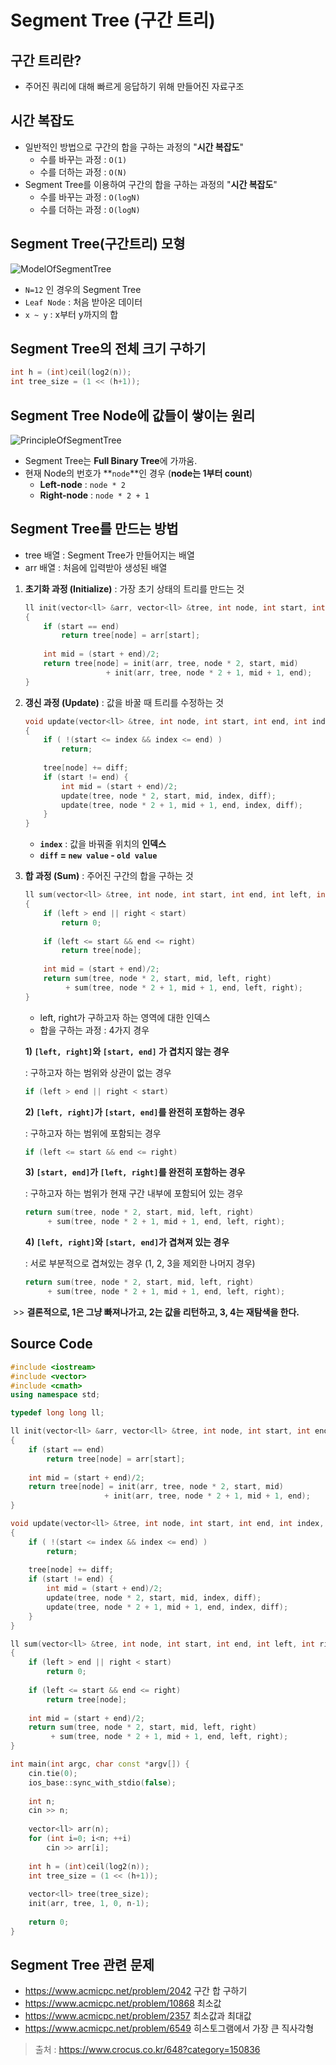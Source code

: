 # Segment Tree (구간 트리)

## 구간 트리란?

* 주어진 쿼리에 대해 빠르게 응답하기 위해 만들어진 자료구조



## 시간 복잡도

* 일반적인 방법으로 구간의 합을 구하는 과정의 "**시간 복잡도**"
  * 수를 바꾸는 과정 : `O(1)`
  * 수를 더하는 과정 : `O(N)`
* Segment Tree를 이용하여 구간의 합을 구하는 과정의 "**시간 복잡도**"
  * 수를 바꾸는 과정 : `O(logN)`
  * 수를 더하는 과정 : `O(logN)`



## Segment Tree(구간트리) 모형

![ModelOfSegmentTree](../images/Algorithm/ModelOfSegmentTree.png)

* `N=12` 인 경우의 Segment Tree
* `Leaf Node` : 처음 받아온 데이터
* `x ~ y` : x부터 y까지의 합



## Segment Tree의 전체 크기 구하기

```C++
int h = (int)ceil(log2(n));
int tree_size = (1 << (h+1));
```



## Segment Tree Node에 값들이 쌓이는 원리

![PrincipleOfSegmentTree](../images/Algorithm/PrincipleOfSegmentTree.png)

* Segment Tree는 **Full Binary Tree**에 가까움.
* 현재 Node의 번호가 **`node`**인 경우 (**node는 1부터 count**)
  * **Left-node** : `node * 2`
  * **Right-node** : `node * 2 + 1`



## Segment Tree를 만드는 방법

* tree 배열 : Segment Tree가 만들어지는 배열
* arr 배열 : 처음에 입력받아 생성된 배열



1. **초기화 과정 (Initialize)** : 가장 초기 상태의 트리를 만드는 것

   ```C++
   ll init(vector<ll> &arr, vector<ll> &tree, int node, int start, int end)
   {
       if (start == end)
           return tree[node] = arr[start];
       
       int mid = (start + end)/2;
       return tree[node] = init(arr, tree, node * 2, start, mid)
           			 + init(arr, tree, node * 2 + 1, mid + 1, end);
   }
   ```

2. **갱신 과정 (Update)** : 값을 바꿀 때 트리를 수정하는 것

   ```C++
   void update(vector<ll> &tree, int node, int start, int end, int index, ll diff)
   {
       if ( !(start <= index && index <= end) )
           return;
       
       tree[node] += diff;
       if (start != end) {
           int mid = (start + end)/2;
           update(tree, node * 2, start, mid, index, diff);
           update(tree, node * 2 + 1, mid + 1, end, index, diff);
       }
   }
   ```

   * **`index`** : 값을 바꿔줄 위치의 **인덱스**
   * **`diff` = `new value` - `old value`**

3. **합 과정 (Sum)** : 주어진 구간의 합을 구하는 것

   ```C++
   ll sum(vector<ll> &tree, int node, int start, int end, int left, int right)
   {
       if (left > end || right < start)
           return 0;
       
       if (left <= start && end <= right)
           return tree[node];
       
       int mid = (start + end)/2;
       return sum(tree, node * 2, start, mid, left, right)
            + sum(tree, node * 2 + 1, mid + 1, end, left, right);
   }
   ```

   * left, right가 구하고자 하는 영역에 대한 인덱스
   * 합을 구하는 과정 : 4가지 경우



   **1) `[left, right]`와  `[start, end]` 가 겹치지 않는 경우**

   : 구하고자 하는 범위와 상관이 없는 경우

   ```C++
   if (left > end || right < start)
   ```


   **2) `[left, right]`가  `[start, end]`를 완전히 포함하는 경우**

   : 구하고자 하는 범위에 포함되는 경우

   ```C++
   if (left <= start && end <= right)
   ```


   **3) `[start, end]`가  `[left, right]`를 완전히 포함하는 경우**

   : 구하고자 하는 범위가 현재 구간 내부에 포함되어 있는 경우

   ```C++
   return sum(tree, node * 2, start, mid, left, right)
        + sum(tree, node * 2 + 1, mid + 1, end, left, right);
   ```


   **4) `[left, right]`와 `[start, end]`가 겹쳐져 있는 경우**

   : 서로 부분적으로 겹쳐있는 경우 (1, 2, 3을 제외한 나머지 경우)

   ```C++
   return sum(tree, node * 2, start, mid, left, right)
        + sum(tree, node * 2 + 1, mid + 1, end, left, right);
   ```



​	>> **결론적으로, 1은 그냥 빠져나가고, 2는 값을 리턴하고, 3, 4는 재탐색을 한다.**



## Source Code

```C++
#include <iostream>
#include <vector>
#include <cmath>
using namespace std;

typedef long long ll;

ll init(vector<ll> &arr, vector<ll> &tree, int node, int start, int end)
{
    if (start == end)
        return tree[node] = arr[start];
    
    int mid = (start + end)/2;
    return tree[node] = init(arr, tree, node * 2, start, mid)
        			 + init(arr, tree, node * 2 + 1, mid + 1, end);
}

void update(vector<ll> &tree, int node, int start, int end, int index, ll diff)
{
    if ( !(start <= index && index <= end) )
        return;
    
    tree[node] += diff;
    if (start != end) {
        int mid = (start + end)/2;
        update(tree, node * 2, start, mid, index, diff);
        update(tree, node * 2 + 1, mid + 1, end, index, diff);
    }
}

ll sum(vector<ll> &tree, int node, int start, int end, int left, int right)
{
    if (left > end || right < start)
        return 0;
    
    if (left <= start && end <= right)
        return tree[node];
    
    int mid = (start + end)/2;
    return sum(tree, node * 2, start, mid, left, right)
         + sum(tree, node * 2 + 1, mid + 1, end, left, right);
}

int main(int argc, char const *argv[]) {
    cin.tie(0);
    ios_base::sync_with_stdio(false);
    
    int n;
    cin >> n;
    
    vector<ll> arr(n);
    for (int i=0; i<n; ++i)
        cin >> arr[i];
    
    int h = (int)ceil(log2(n));
    int tree_size = (1 << (h+1));
    
    vector<ll> tree(tree_size);
    init(arr, tree, 1, 0, n-1);
    
    return 0;
}
```





## Segment Tree 관련 문제

* <https://www.acmicpc.net/problem/2042> 구간 합 구하기
* <https://www.acmicpc.net/problem/10868> 최소값 
* <https://www.acmicpc.net/problem/2357> 최소값과 최대값 
* <https://www.acmicpc.net/problem/6549> 히스토그램에서 가장 큰 직사각형 





> 출처 : https://www.crocus.co.kr/648?category=150836